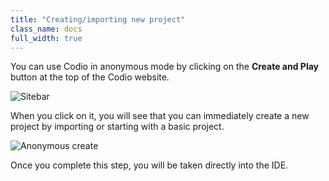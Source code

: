 ```yaml
---
title: "Creating/importing new project"
class_name: docs
full_width: true
---
```


You can use Codio in anonymous mode by clicking on the **Create and Play** button at the top of the Codio website.

![Sitebar](/img/docs/sitebar-site.png)

When you click on it, you will see that you can immediately create a new project by importing or starting with a basic project.

![Anonymous create](/img/docs/anon-create.png)


Once you complete this step, you will be taken directly into the IDE.


